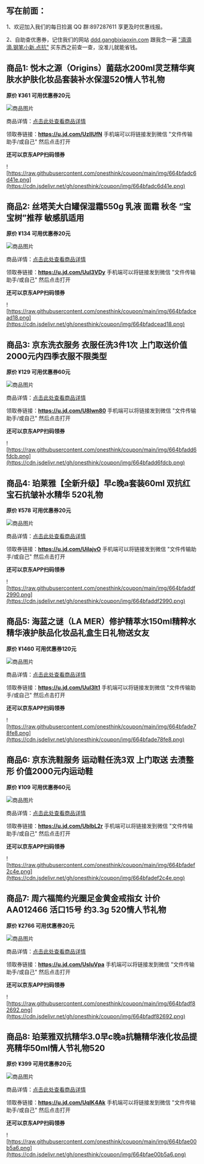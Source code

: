 ## 写在前面：

1、欢迎加入我们的每日捡漏 QQ 群:897287611 享更及时优惠线报。

2、自助查优惠券，记住我们的网站 [ddd.gangbixiaoxin.com](https://ddd.gangbixiaoxin.com) 跟我念一遍 ["滴滴滴.钢笔小新.点抗"](https://ddd.gangbixiaoxin.com) 买东西之前查一查，没准儿就能省钱。

## 商品1: 悦木之源（Origins）菌菇水200ml灵芝精华爽肤水护肤化妆品套装补水保湿520情人节礼物

**原价 ¥361 可用优惠券20元**

![商品图片](http://img14.360buyimg.com/n1/jfs/t1/245574/11/8964/278879/664b6876F4ca5f04a/6dbf556917d04436.jpg)

商品详情：[点击此处查看商品详情](https://union-click.jd.com/jdc?e=1003156031&amp;p=JF8BARkJK1olXg8LXFdYDUwXC18IGloVXQIHUllcDkInRzBQRQQlBENHFRxWFlVPRjtUBABAQlRcCEBdCUoXA2sNHVwUWw8dDRsBVXsNYhdtGl1zWWNFDEQFCw5HVxxAfC91UQoyVW5eCUsQCmkPHVIQbQdSVQ5cWEpHAl8IG2tXM1JfBgAeUB1PXC04GmsVWwYFV1pZDUkXCmwKK1sdWjbV-eaIgvrCi9bchdPC5KHX3eKJlsMnM18LK1sUXAQCUFlcCksnM284GGtLMwdRUlxcCkkQbTJOTBsSWl5LOl1VCEIQBmsBK1kUXAQAZG5ta0xNXjJ1SBlIL29jXDctSA1eVwwIXDlTMwR8NSQNfDx_YhhfYjpqP3V5Am5dOA)

领取券链接：**https://u.jd.com/UzlIUfN** 手机端可以将链接发到微信 "文件传输助手/或自己" 然后点击打开

**还可以京东APP扫码领券**

![https://raw.githubusercontent.com/onesthink/coupon/main/img/664bfadc6d41e.png](https://cdn.jsdelivr.net/gh/onesthink/coupon/img/664bfadc6d41e.png)

## 商品2: 丝塔芙大白罐保湿霜550g 乳液 面霜 秋冬 “宝宝树”推荐 敏感肌适用

**原价 ¥134 可用优惠券20元**

![商品图片](http://img14.360buyimg.com/n1/jfs/t1/223921/8/32817/80905/6649e7d9F78af6f74/621a3287b19a018c.jpg)

商品详情：[点击此处查看商品详情](https://union-click.jd.com/jdc?e=1003156031&amp;p=JF8BARAJK1olXDYCVV9cCk8SBmYAH14lGVlaCgFtUQ5SQi0DBUVNGFJeSwUIFxlJX3EIGloUXwIHUVdVDE4IWipURmtHCXFHVyEIUi5WXydjUFt-FVJWVQA9BEcnAl8LGlsSVAAFUldYOEpHAj8JS1pFXDYCVG4LZksWAm4JGl0VWgQyVW5dDksQAGsMHlkXXQQEZF5VD3vArtfdkerA1b_WytaKsezCitPchdMlbTYBZF5cCUkXB2gJGVslbQYyV24DZkpEBW0IHlwWM1tEAx5aDhBHbWwAG18TXg8FZFxcCUkVM184eQNRO1lcMRoNARt2cBgAST1hPkF3H1cqZkl3ZTp9cA5QFHhKLF8rTzJlVF8IKw)

领取券链接：**https://u.jd.com/Uul3VDy** 手机端可以将链接发到微信 "文件传输助手/或自己" 然后点击打开

**还可以京东APP扫码领券**

![https://raw.githubusercontent.com/onesthink/coupon/main/img/664bfadcead18.png](https://cdn.jsdelivr.net/gh/onesthink/coupon/img/664bfadcead18.png)

## 商品3: 京东洗衣服务 衣服任洗3件1次 上门取送价值2000元内四季衣服不限类型

**原价 ¥129 可用优惠券60元**

![商品图片](http://img14.360buyimg.com/n1/jfs/t1/112797/28/22532/305496/61ee5fbaEc0854e0d/66b2765dce234849.jpg)

商品详情：[点击此处查看商品详情](https://union-click.jd.com/jdc?e=1003156031&amp;p=JF8BARkJK1olXwMEXFtUAUwUAV8IGloUXQ4AUFlUD0InRzBQRQQlBENHFRxWFlVPRjtUBABAQlRcCEBdCUoWA2cKH1wcWg8dDRsBVXsJQWhrTh8VDmRbMhg_QDRFWQdjUFN1UQoyVW5eCUsQCmkPHVIQbQdSVQ5cWEpHAl8IG2tDMwYDVV9cAUMQBm84GmsVWwYFV1pZDUkRBGYJK1sdWjbV-eaIgvrCi9bchdPC5KHX3eKJlsMnM18LK1sUXAQCUFlcCksnM284GGtLMwdRUQlUW04WbTJOTBsSDgZfOlpaAEgWB28LK1kUXAQAZG5tYBhUCgZbTh5SOkRmESAWVDN0Yx18UyVFMwQKVAkEbi5nCwZLaF4RFA8CCW5dOA)

领取券链接：**https://u.jd.com/U8lwn80** 手机端可以将链接发到微信 "文件传输助手/或自己" 然后点击打开

**还可以京东APP扫码领券**

![https://raw.githubusercontent.com/onesthink/coupon/main/img/664bfadd6fdcb.png](https://cdn.jsdelivr.net/gh/onesthink/coupon/img/664bfadd6fdcb.png)

## 商品4: 珀莱雅【全新升级】早c晚a套装60ml 双抗红宝石抗皱补水精华 520礼物

**原价 ¥578 可用优惠券20元**

![商品图片](http://img14.360buyimg.com/n1/jfs/t1/205614/27/42939/97951/664b6096Fa10b525f/d59cf45fb428a843.jpg)

商品详情：[点击此处查看商品详情](https://union-click.jd.com/jdc?e=1003156031&amp;p=JF8BAR8JK1olXwMEXVxUAU0fCl8IGloUXQUGV1tZCk0nRzBQRQQlBENHFRxWFlVPRjtUBABAQlRcCEBdCUoWA2wMGF4RXwAdDRsBVXtVayZwSzpLAmNYIjkZQEIWdhoOXh11UQoyVW5eCUsQCmkPHVIQbQdSVQ5cWEpHAl8IG2tXM11XOlkIDk8TU2oNSQsTDgUyVW5dDksQAGsMHl4WVQYKZF5VD3vArtfdkerA1b_WytaKsezCitPchdMlbTYBZF5cCUkXB2gJGVslbQYyV24DZkpEC28KGF4UM1tEAx5aX0kWbWsPHVgQWQYDZFxcCUkVM184fF4WWmdxFV0-SBVIXS8NeSB1DXNkCi4WZklgdTl_XxJcA1tZAQsncRlzBl8IKw)

领取券链接：**https://u.jd.com/UilajvO** 手机端可以将链接发到微信 "文件传输助手/或自己" 然后点击打开

**还可以京东APP扫码领券**

![https://raw.githubusercontent.com/onesthink/coupon/main/img/664bfaddf2990.png](https://cdn.jsdelivr.net/gh/onesthink/coupon/img/664bfaddf2990.png)

## 商品5: 海蓝之谜（LA MER）修护精萃水150ml精粹水精华液护肤品化妆品礼盒生日礼物送女友

**原价 ¥1460 可用优惠券120元**

![商品图片](http://img14.360buyimg.com/n1/jfs/t1/157927/16/44947/84946/664b10acF8f5860ed/11dc558c070cf22c.jpg)

商品详情：[点击此处查看商品详情](https://union-click.jd.com/jdc?e=1003156031&amp;p=JF8BARkJK1olXwMEUlxVAEwXC18IGloUXwQCVVxeDkonRzBQRQQlBENHFRxWFlVPRjtUBABAQlRcCEBdCUoWAW0IGlkWWwcdDRsBVXtwdBNRYFhmB2ZbHF06cxNiVmwKUiFDUQoyVW5eCUsQCmkPHVIQbQdSVQ5cWEpHAl8IG2tDMwYDVV9YCEoRBmk4GmsVWwYFV1pZDU4SAG0AK1sdWjbV-eaIgvrCi9bchdPC5KHX3eKJlsMnM18LK1sUXAQCUFlcCksnM284GGtLMwdRXVkJD0xEbTJOTBsSCwRCOl1VCE4eAGkNK1kUXAQAZG5tDh4XV2xqbSITJHZRHQ08bB5DQ25wexlHMwRFBzs8Vi8QWxtjHhldOVxBEG5dOA)

领取券链接：**https://u.jd.com/Uul3It1** 手机端可以将链接发到微信 "文件传输助手/或自己" 然后点击打开

**还可以京东APP扫码领券**

![https://raw.githubusercontent.com/onesthink/coupon/main/img/664bfade78fe8.png](https://cdn.jsdelivr.net/gh/onesthink/coupon/img/664bfade78fe8.png)

## 商品6: 京东洗鞋服务 运动鞋任洗3双 上门取送 去渍整形 价值2000元内运动鞋

**原价 ¥109 可用优惠券60元**

![商品图片](http://img14.360buyimg.com/n1/jfs/t1/218566/29/3756/320314/618a486dEa03b5ab6/2c2bdfa9918e7702.jpg)

商品详情：[点击此处查看商品详情](https://union-click.jd.com/jdc?e=1003156031&amp;p=JF8BARkJK1olXwMEXFpYAUMSAF8IGloUXgYGVllbDU4nRzBQRQQlBENHFRxWFlVPRjtUBABAQlRcCEBdCUoWAG8MGVwTWAMdDRsBVXt_VCpzfSRvCWN9Ij0OWjJrQgxSQDNTUQoyVW5eCUsQCmkPHVIQbQdSVQ5cWEpHAl8IG2tDMwYDVV9cAUMQBm84GmsVWwYFV1pZDU4QA2gOK1sdWjbV-eaIgvrCi9bchdPC5KHX3eKJlsMnM18LK1sUXAQCUFlcCksnM284GGtLMwdRU1taCBlCbTJOTBsSBFsLOl1VCEIQAm8JK1kUXAQAZG5tVxZIex11ExxJGFR0IAMmeg9lBBxKGRJ0MwRJHRUHcBBjXCx-HBxxOmQLAG5dOA)

领取券链接：**https://u.jd.com/UblbL2r** 手机端可以将链接发到微信 "文件传输助手/或自己" 然后点击打开

**还可以京东APP扫码领券**

![https://raw.githubusercontent.com/onesthink/coupon/main/img/664bfadef2c4e.png](https://cdn.jsdelivr.net/gh/onesthink/coupon/img/664bfadef2c4e.png)

## 商品7: 周六福简约光圈足金黄金戒指女 计价 AA012466 活口15号 约3.3g 520情人节礼物

**原价 ¥2766 可用优惠券20元**

![商品图片](http://img14.360buyimg.com/n1/jfs/t1/228877/35/18647/72384/664b2726F7f4eb7ef/669f9488963c6aaa.jpg)

商品详情：[点击此处查看商品详情](https://union-click.jd.com/jdc?e=1003156031&amp;p=JF8BARAJK1olXDYCVV9cCE0RCmsLH1glGVlaCgFtUQ5SQi0DBUVNGFJeSwUIFxlJX3EIGloUXQAEXVpeDEgIWipURmtqDUcCCwIfQSl2VxdUXSJNNGVcMAcbBEcnAl8LGlsSVAAFUldYOEpHAj8JS1pFXDYCVG4LZksWAm4JHV8RWQIyVW5dDksQAGsMHl4cVQULZF5VD3vArtfdkerA1b_WytaKsezCitPchdMlbTYBZF5cCUkXB2gJGVslbQYyV24DZkpEC28LG1NHM1tEAx5aUwsWbWsPHVkQXwILZFxcCUkVM184HBhmBEABKiE1dgwXfiheQzpyA11hE108ZkleUTRabjpLAVB4NjkWXy1LB18IKw)

领取券链接：**https://u.jd.com/UsluVpa** 手机端可以将链接发到微信 "文件传输助手/或自己" 然后点击打开

**还可以京东APP扫码领券**

![https://raw.githubusercontent.com/onesthink/coupon/main/img/664bfadf82692.png](https://cdn.jsdelivr.net/gh/onesthink/coupon/img/664bfadf82692.png)

## 商品8: 珀莱雅双抗精华3.0早c晚a抗糖精华液化妆品提亮精华50ml情人节礼物520

**原价 ¥399 可用优惠券20元**

![商品图片](http://img14.360buyimg.com/n1/jfs/t1/161231/30/46258/96085/664b609fFf264ddd2/64bf1e4957872fa6.jpg)

商品详情：[点击此处查看商品详情](https://union-click.jd.com/jdc?e=1003156031&amp;p=JF8BAR8JK1olXwMEXVxVDk0VAV8IGloUXgMHV1pcAEInRzBQRQQlBENHFRxWFlVPRjtUBABAQlRcCEBdCUoWAGoNGF8UVQ8dDRsBVXtoARsWXiBBB2N_FA0EShBDexxABSllUQoyVW5eCUsQCmkPHVIQbQdSVQ5cWEpHAl8IG2tXM11XOlkIDk8TU2oNSQsTDgUyVW5dDksQAGsMHl8UXw4AZF5VD3vArtfdkerA1b_WytaKsezCitPchdMlbTYBZF5cCUkXB2gJGVslbQYyV24DZkpEBjgPGVxGM1tEAx5aUg9WbWsPE1odVAULZFxcCUkVM184Ex1SKWFxHDY7DUJIUzhbWiRoAE5EAh4pZkl_Z2x6egN0AHxcNRskTExeal8IKw)

领取券链接：**https://u.jd.com/UqlK4Ak** 手机端可以将链接发到微信 "文件传输助手/或自己" 然后点击打开

**还可以京东APP扫码领券**

![https://raw.githubusercontent.com/onesthink/coupon/main/img/664bfae00b5a6.png](https://cdn.jsdelivr.net/gh/onesthink/coupon/img/664bfae00b5a6.png)

